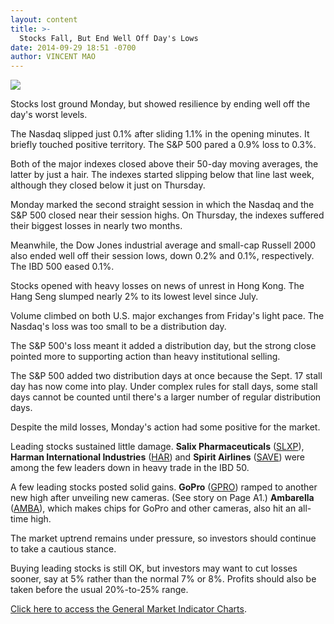 ```yaml
---
layout: content
title: >-
  Stocks Fall, But End Well Off Day's Lows
date: 2014-09-29 18:51 -0700
author: VINCENT MAO
---
```






![](https://www.investors.com/wp-content/uploads/ibd-migrated-images/MPv_140930_635476008625665755.png)









Stocks lost ground Monday, but showed resilience by ending well off the day's worst levels.

  

The Nasdaq slipped just 0.1% after sliding 1.1% in the opening minutes. It briefly touched positive territory. The S&P 500 pared a 0.9% loss to 0.3%.

  

Both of the major indexes closed above their 50-day moving averages, the latter by just a hair. The indexes started slipping below that line last week, although they closed below it just on Thursday.

  

Monday marked the second straight session in which the Nasdaq and the S&P 500 closed near their session highs. On Thursday, the indexes suffered their biggest losses in nearly two months.

  

Meanwhile, the Dow Jones industrial average and small-cap Russell 2000 also ended well off their session lows, down 0.2% and 0.1%, respectively. The IBD 500 eased 0.1%.

  

Stocks opened with heavy losses on news of unrest in Hong Kong. The Hang Seng slumped nearly 2% to its lowest level since July.

  

Volume climbed on both U.S. major exchanges from Friday's light pace. The Nasdaq's loss was too small to be a distribution day.

  

The S&P 500's loss meant it added a distribution day, but the strong close pointed more to supporting action than heavy institutional selling.

  

The S&P 500 added two distribution days at once because the Sept. 17 stall day has now come into play. Under complex rules for stall days, some stall days cannot be counted until there's a larger number of regular distribution days.

  

Despite the mild losses, Monday's action had some positive for the market.

  

Leading stocks sustained little damage. **Salix Pharmaceuticals** ([SLXP](https://research.investors.com/quote.aspx?symbol=SLXP)), **Harman International Industries** ([HAR](https://research.investors.com/quote.aspx?symbol=HAR)) and **Spirit Airlines** ([SAVE](https://research.investors.com/quote.aspx?symbol=SAVE)) were among the few leaders down in heavy trade in the IBD 50.

  

A few leading stocks posted solid gains. **GoPro** ([GPRO](https://research.investors.com/quote.aspx?symbol=GPRO)) ramped to another new high after unveiling new cameras. (See story on Page A1.) **Ambarella** ([AMBA](https://research.investors.com/quote.aspx?symbol=AMBA)), which makes chips for GoPro and other cameras, also hit an all-time high.

  

The market uptrend remains under pressure, so investors should continue to take a cautious stance.

  

Buying leading stocks is still OK, but investors may want to cut losses sooner, say at 5% rather than the normal 7% or 8%. Profits should also be taken before the usual 20%-to-25% range.

  

[Click here to access the General Market Indicator Charts](https://www.investors.com/pdf/GMI_093014.pdf).




